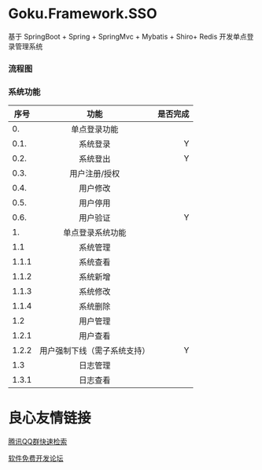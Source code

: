 # Goku.Framework.SSO
基于 SpringBoot + Spring + SpringMvc + Mybatis + Shiro+ Redis 开发单点登录管理系统

### 流程图


 

###  系统功能
| **序号** | **功能** | **是否完成**|
| ------------- |:-------------:| -------------:|
|0.|单点登录功能|
|0.1.|系统登录|Y|
|0.2.|系统登出|Y|
|0.3.|用户注册/授权||
|0.4.|用户修改||
|0.5.|用户停用||
|0.6.|用户验证|Y|
|1.|单点登录系统功能||
|1.1|系统管理||
|1.1.1|系统查看||
|1.1.2|系统新增||
|1.1.3|系统修改||
|1.1.4|系统删除||
|1.2|用户管理||
|1.2.1|用户查看||
|1.2.2|用户强制下线（需子系统支持）|Y|
|1.3|日志管理||
|1.3.1|日志查看||


 # 良心友情链接

[腾讯QQ群快速检索](http://u.720life.cn/s/8cf73f7c)

[软件免费开发论坛](http://u.720life.cn/s/bbb01dc0)